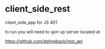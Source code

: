 # client_side_rest
client_side_app for JS 401

to run you will need to spin up server located at

https://github.com/dstineback/rest_api
